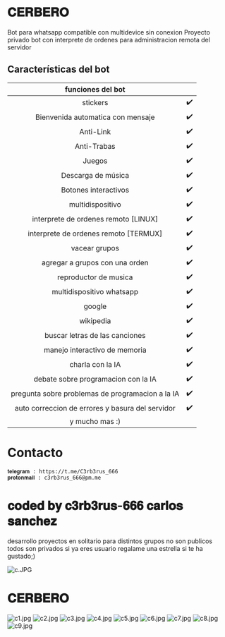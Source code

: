 # 𝐂𝐄𝐑𝐁𝐄𝐑𝐎
Bot para whatsapp compatible con multidevice sin conexion
Proyecto privado 
bot con interprete de ordenes para administracion remota del servidor


## Características del bot 
|  funciones del bot |                             |
| :---------------------------------------------: | :-----------: |
| stickers|✔️|
| Bienvenida automatica con mensaje|✔️|
| Anti-Link|✔️|
| Anti-Trabas |✔️|
| Juegos|✔️|
| Descarga de música|✔️|
| Botones interactivos|✔️|
| multidispositivo|✔️|
| interprete de ordenes  remoto [LINUX] |✔️|
| interprete de ordenes remoto [TERMUX] |✔️|
| vacear grupos |✔️|
| agregar a grupos con una orden |✔️|
| reproductor de musica |✔️|
| multidispositivo whatsapp |✔️|
| google |✔️|
| wikipedia |✔️|
| buscar letras de las canciones |✔️|
| manejo interactivo de memoria |✔️|
| charla con la IA  |✔️|
| debate sobre programacion con la IA |✔️|
| pregunta sobre problemas de programacion a la IA | ✔️ |
| auto correccion de errores y basura del servidor | ✔️ |
| y mucho mas :) |


# Contacto
    𝐭𝐞𝐥𝐞𝐠𝐫𝐚𝐦 : https://t.me/C3rb3rus_666
    𝐩𝐫𝐨𝐭𝐨𝐧𝐦𝐚𝐢𝐥 : c3rb3rus_666@pm.me

# 𝐜𝐨𝐝𝐞𝐝 𝐛𝐲 𝐜𝟑𝐫𝐛𝟑𝐫𝐮𝐬-𝟔𝟔𝟔 𝐜𝐚𝐫𝐥𝐨𝐬 𝐬𝐚𝐧𝐜𝐡𝐞𝐳
 desarrollo proyectos en solitario para distintos grupos no son publicos todos son privados
 si ya eres usuario regalame una estrella si te ha gustado;)
 
 ![c.JPG](https://github.com/C3rb3rus-666/UNKBOT/blob/main/c.JPG)
 
#  𝐂𝐄𝐑𝐁𝐄𝐑𝐎
 ![c1.jpg](https://github.com/C3rb3rus-666/CERBERO/blob/main/c1.jpg)
 ![c2.jpg](https://github.com/C3rb3rus-666/CERBERO/blob/main/c2.jpg)
 ![c3.jpg](https://github.com/C3rb3rus-666/CERBERO/blob/main/c3.jpg)
 ![c4.jpg](https://github.com/C3rb3rus-666/CERBERO/blob/main/c4.jpg)
 ![c5.jpg](https://github.com/C3rb3rus-666/CERBERO/blob/main/c5.jpg)
 ![c6.jpg](https://github.com/C3rb3rus-666/CERBERO/blob/main/c6.jpg)
 ![c7.jpg](https://github.com/C3rb3rus-666/CERBERO/blob/main/c7.jpg)
 ![c8.jpg](https://github.com/C3rb3rus-666/CERBERO/blob/main/c8.jpg)
 ![c9.jpg](https://github.com/C3rb3rus-666/CERBERO/blob/main/c9.jpg)



